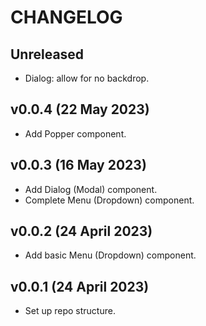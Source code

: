 # CHANGELOG


## Unreleased

* Dialog: allow for no backdrop.


## v0.0.4 (22 May 2023)

* Add Popper component.


## v0.0.3 (16 May 2023)

* Add Dialog (Modal) component.
* Complete Menu (Dropdown) component.


## v0.0.2 (24 April 2023)

* Add basic Menu (Dropdown) component.


## v0.0.1 (24 April 2023)

* Set up repo structure.

